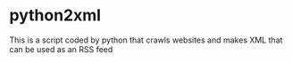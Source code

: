 # python2xml
This is a script coded by python that crawls websites and makes XML that can be used as an RSS feed
